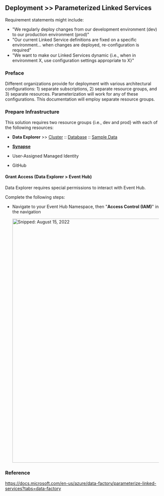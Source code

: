 ## Deployment >> Parameterized Linked Services

Requirement statements might include:

* "We regularly deploy changes from our development environment (dev) to our production environment (prod)"
* "Our current Linked Service definitions are fixed on a specific environment... when changes are deployed, re-configuration is required"
* "We want to make our Linked Services dynamic {i.e., when in environment X, use configuration settings appropriate to X}"

### Preface

Different organizations provide for deployment with various architectural configurations: 1) separate subscriptions, 2) separate resource groups, and 3) separate resources. Parameterization will work for any of these configurations. This documentation will employ separate resource groups.

### Prepare Infrastructure
This solution requires two resource groups {i.e., dev and prod} with each of the following resources:

* **Data Explorer** >> [Cluster](Infrastructure_DataExplorer_Cluster.md) :: [Database](Infrastructure_DataExplorer_Database.md) :: [Sample Data](https://docs.microsoft.com/en-us/azure/data-explorer/ingest-sample-data?tabs=one-click-ingest)
* [**Synapse**](Infrastructure_Synapse.md)
* User-Assigned Managed Identity

* GitHub

#### Grant Access (Data Explorer > Event Hub)
Data Explorer requires special permissions to interact with Event Hub.

Complete the following steps:

* Navigate to your Event Hub Namespace, then "**Access Control (IAM)**" in the navigation

  <img src="https://user-images.githubusercontent.com/44923999/184709205-5f6e8ad5-92fe-4577-b759-8e3b2b14dca4.png" width="800" title="Snipped: August 15, 2022" />

### Reference
https://docs.microsoft.com/en-us/azure/data-factory/parameterize-linked-services?tabs=data-factory
